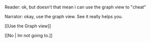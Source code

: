 
Reader: ok, but doesn't that mean i can use the graph view to "cheat"

Narrator: okay, use the graph view. See it really helps you.

[[Use the Graph view]]

[[No | Im not going to.]]